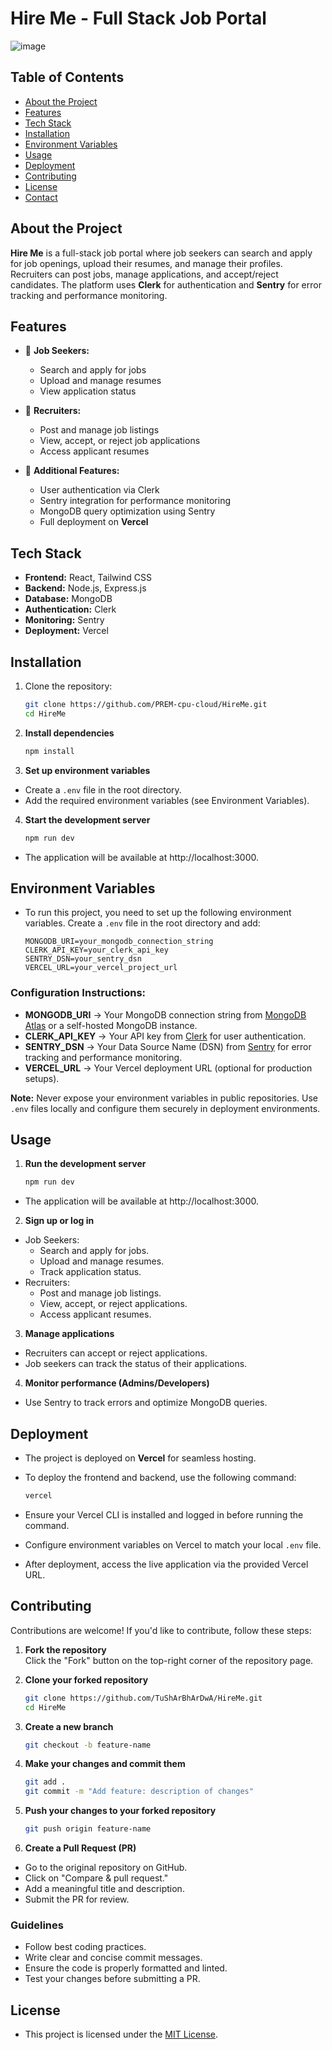 # Hire Me - Full Stack Job Portal
![image](https://github.com/user-attachments/assets/6405cf0d-2205-4405-96fe-12a85539dfae)




## Table of Contents
- [About the Project](#about-the-project)
- [Features](#features)
- [Tech Stack](#tech-stack)
- [Installation](#installation)
- [Environment Variables](#environment-variables)
- [Usage](#usage)
- [Deployment](#deployment)
- [Contributing](#contributing)
- [License](#license)
- [Contact](#contact)

## About the Project
**Hire Me** is a full-stack job portal where job seekers can search and apply for job openings, upload their resumes, and manage their profiles. Recruiters can post jobs, manage applications, and accept/reject candidates. The platform uses **Clerk** for authentication and **Sentry** for error tracking and performance monitoring.

## Features
- 🏢 **Job Seekers:**
  - Search and apply for jobs
  - Upload and manage resumes
  - View application status

- 🎯 **Recruiters:**
  - Post and manage job listings
  - View, accept, or reject job applications
  - Access applicant resumes

- 🔧 **Additional Features:**
  - User authentication via Clerk
  - Sentry integration for performance monitoring
  - MongoDB query optimization using Sentry
  - Full deployment on **Vercel**

## Tech Stack
- **Frontend:** React, Tailwind CSS
- **Backend:** Node.js, Express.js
- **Database:** MongoDB
- **Authentication:** Clerk
- **Monitoring:** Sentry
- **Deployment:** Vercel

## Installation
1. Clone the repository:
   ```sh
   git clone https://github.com/PREM-cpu-cloud/HireMe.git
   cd HireMe
2. **Install dependencies**
   ```sh
   npm install

3. **Set up environment variables**
- Create a `.env` file in the root directory.
- Add the required environment variables (see Environment Variables).

4. **Start the development server**
   ```sh
   npm run dev
- The application will be available at http://localhost:3000.

## Environment Variables

- To run this project, you need to set up the following environment variables. Create a `.env` file in the root directory and add:
   ```env
   MONGODB_URI=your_mongodb_connection_string
   CLERK_API_KEY=your_clerk_api_key
   SENTRY_DSN=your_sentry_dsn
   VERCEL_URL=your_vercel_project_url

### Configuration Instructions:

- **MONGODB_URI** → Your MongoDB connection string from [MongoDB Atlas](https://www.mongodb.com/atlas) or a self-hosted MongoDB instance.  
- **CLERK_API_KEY** → Your API key from [Clerk](https://clerk.dev/) for user authentication.  
- **SENTRY_DSN** → Your Data Source Name (DSN) from [Sentry](https://sentry.io/) for error tracking and performance monitoring.  
- **VERCEL_URL** → Your Vercel deployment URL (optional for production setups).  

**Note:** Never expose your environment variables in public repositories. Use `.env` files locally and configure them securely in deployment environments.



## Usage
1. **Run the development server**  
   ```sh
   npm run dev
  - The application will be available at http://localhost:3000.

2. **Sign up or log in**
  - Job Seekers:
    - Search and apply for jobs.
    - Upload and manage resumes.
    - Track application status.
  - Recruiters:
    - Post and manage job listings.
    - View, accept, or reject applications.
    - Access applicant resumes.
3. **Manage applications**
- Recruiters can accept or reject applications.
- Job seekers can track the status of their applications.
4. **Monitor performance (Admins/Developers)**
- Use Sentry to track errors and optimize MongoDB queries.


## Deployment
- The project is deployed on **Vercel** for seamless hosting.
- To deploy the frontend and backend, use the following command:

  ```sh
  vercel
- Ensure your Vercel CLI is installed and logged in before running the command.
- Configure environment variables on Vercel to match your local `.env` file.
- After deployment, access the live application via the provided Vercel URL.

## Contributing
Contributions are welcome! If you'd like to contribute, follow these steps:

1. **Fork the repository**  
   Click the "Fork" button on the top-right corner of the repository page.

2. **Clone your forked repository**  
   ```sh
   git clone https://github.com/TuShArBhArDwA/HireMe.git
   cd HireMe

3. **Create a new branch**
   ```sh
   git checkout -b feature-name

4. **Make your changes and commit them**
   ```sh
   git add .
   git commit -m "Add feature: description of changes"

5. **Push your changes to your forked repository**
   ```sh
   git push origin feature-name

6. **Create a Pull Request (PR)**
- Go to the original repository on GitHub.
- Click on "Compare & pull request."
- Add a meaningful title and description.
- Submit the PR for review.

### Guidelines
- Follow best coding practices.
- Write clear and concise commit messages.
- Ensure the code is properly formatted and linted.
- Test your changes before submitting a PR.


## License
- This project is licensed under the [MIT License](LICENSE).




